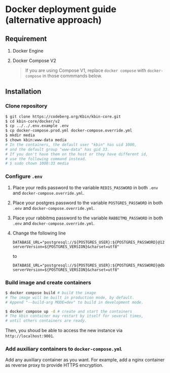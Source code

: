 # Docker deployment guide (alternative approach)

## Requirement

1. Docker Engine
2. Docker Compose V2

    > If you are using Compose V1, replace `docker compose` with `docker-compose` in those commmands below.

## Installation

### Clone repository

```bash
$ git clone https://codeberg.org/Kbin/kbin-core.git
$ cd kbin-core/docker/v2
$ cp ../../.env.example .env
$ cp docker-compose.prod.yml docker-compose.override.yml
$ mkdir media
$ chown kbin:www-data media
# In the containers, the default user "kbin" has uid 1000,
# and the default group "www-data" has gid 33.
# If you don't have them on the host or they have different id,
# use the following command instead.
# $ sudo chown 1000:33 media
```

### Configure `.env`

1. Place your redis password to the variable `REDIS_PASSWORD` in both `.env` and `docker-compose.override.yml`.
2. Place your postgres password to the variable `POSTGRES_PASSWORD` in both `.env` and `docker-compose.override.yml`.
3. Place your rabbitmq password to the variable `RABBITMQ_PASSWORD` in both `.env` and `docker-compose.override.yml`.
4. Change the following line

    ```env
    DATABASE_URL="postgresql://${POSTGRES_USER}:${POSTGRES_PASSWORD}@127.0.0.1:5432/${POSTGRES_DB}?serverVersion=${POSTGRES_VERSION}&charset=utf8"
    ```

    to

    ```env
    DATABASE_URL="postgresql://${POSTGRES_USER}:${POSTGRES_PASSWORD}@db:5432/${POSTGRES_DB}?serverVersion=${POSTGRES_VERSION}&charset=utf8"
    ```

### Build image and create containers

```bash
$ docker compose build # build the image
# The image will be built in production mode, by default.
# Append "--build-arg MODE=dev" to build in development mode.

$ docker compose up -d # create and start the containers
# The kbin container may restart by itself for several times,
# until others containers are ready.
```

Then, you shoud be able to access the new instance via `http://localhost:9001`.

### Add auxiliary containers to `docker-compose.yml`

Add any auxiliary container as you want. For example, add a nginx container as reverse proxy to provide HTTPS encryption.
